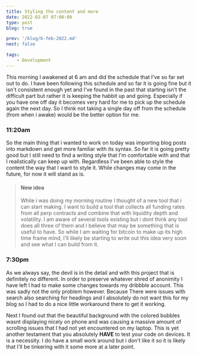 ```yaml
---
title: Styling the content and more
date: 2022-02-07 07:00:00
type: post
blog: true

prev: '/blog/6-feb-2022.md'
next: false

tags:
    - Development
---
```


This morning I awakened at 6 am and did the schedule that I've so far set out to do. I have
been following this schedule and so far it is going fine but it isn't consistent enough yet
and I've found in the past that starting isn't the difficult part but rather it is keeping
the habbit up and going. Especially if you have one off day it becomes very hard for me to
pick up the schedule again the next day. So I think not taking a single day off from the schedule
(from when i awake) would be the better option for me.

### 11:20am
So the main thing that i wanted to work on today was importing blog posts into markdown and get 
more familiar with its syntax. So far it is going pretty good but I still need to find a writing
style that I'm comfortable with and that I realistically can keep up with. Regardless I've been
able to style the content the way that I want to style it. While changes may come in the future, for
now it will stand as is.

> #### New idea
> While i was doing my morning routine I thought of a new tool that i can start making. I want to build
> a tool that collects all funding rates from all perp contracts and combine that with liquidity depth and
> volatility. I am aware of several tools existing but i dont think any tool does all three of them and I 
> believe that may be something that is useful to have. So while I am waiting for bitcoin to make up its
> high time frame mind, I'll likely be starting to write out this idea very soon and see what I can build
> from it.

### 7:30pm
As we always say, the devil is in the detail and with this project that is definitely no different. In order
to preserve whatever shred of anonimity I have left I had to make some changes towards my dribbble account. This
was sadly not the only problem however. Because There were issues with search also searching for headings and
I absolutely do not want this for my blog so I had to do a nice little workaround there to get it working.

Next I found out that the beautiful background with the colored bubbles wasnt displaying nicely on phone and was
causing a massive amount of scrolling issues that I had not yet encountered on my laptop. This is yet another
testament that you absolutely **HAVE** to test your code on devices. It is a necessity. I do have a small work 
around but i don't like it so it is likely that I'll be tinkering with it some more at a later point.